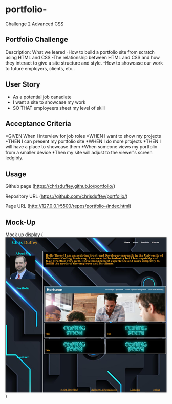 # portfolio-
Challenge 2 Advanced CSS
## Portfolio Challenge

Description: What we leared
-How to build a portfolio site from scratch using HTML and CSS
-The relationship between HTML and CSS and how they interact to give a site structure and style.
-How to showcase our work to future employers, clients, etc..

## User Story
* As a potential job canadiate 
* I want a site to showcase my work
* SO THAT employeers sheet my level of skill 

## Acceptance Criteria 
*GIVEN When I interview for job roles
*WHEN I want to show my projects
*THEN I can present my portfolio site
*WHEN I do more projects 
*THEN I will have a place to showcase them
*When someone views my portfolio from a smaller device
*Then my site will adjust to the viewer's screen ledgibly.




## Usage
<!-- link to git hub pages -->
Github page 
(https://chrisduffey.github.io/portfolio/)

Repository URL
(https://github.com/chrisduffey/portfolio/)

Page URL
(http://127.0.0.1:5500/repos/portfolio-/index.html)



## Mock-Up
Mock up display
(![alt text](assets/images/port-mock.png))


